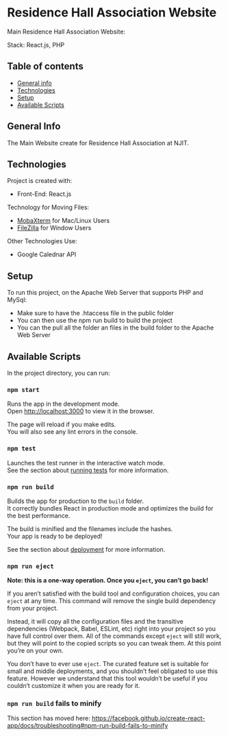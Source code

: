 # Residence Hall Association Website

Main Residence Hall Association Website:

Stack: React.js, PHP
## Table of contents
* [General info](#general-info)
* [Technologies](#technologies)
* [Setup](#setup)
* [Available Scripts](#available-scripts)

## General Info

The Main Website create for Residence Hall Association at NJIT.

## Technologies
Project is created with:
* Front-End: React.js

Technology for Moving Files:
* [MobaXterm](https://mobaxterm.mobatek.net/) for Mac/Linux Users
* [FileZilla](https://filezilla-project.org/) for Window Users

Other Technologies Use:
* Google Calednar API

## Setup
To run this project, on the Apache Web Server that supports PHP and MySql:

* Make sure to have the .htaccess file in the public folder
* You can then use the npm run build to build the project
* You can the pull all the folder an files in the build folder to the Apache Web Server


## Available Scripts

In the project directory, you can run:

### `npm start`

Runs the app in the development mode.<br />
Open [http://localhost:3000](http://localhost:3000) to view it in the browser.

The page will reload if you make edits.<br />
You will also see any lint errors in the console.

### `npm test`

Launches the test runner in the interactive watch mode.<br />
See the section about [running tests](https://facebook.github.io/create-react-app/docs/running-tests) for more information.

### `npm run build`

Builds the app for production to the `build` folder.<br />
It correctly bundles React in production mode and optimizes the build for the best performance.

The build is minified and the filenames include the hashes.<br />
Your app is ready to be deployed!

See the section about [deployment](https://facebook.github.io/create-react-app/docs/deployment) for more information.

### `npm run eject`

**Note: this is a one-way operation. Once you `eject`, you can’t go back!**

If you aren’t satisfied with the build tool and configuration choices, you can `eject` at any time. This command will remove the single build dependency from your project.

Instead, it will copy all the configuration files and the transitive dependencies (Webpack, Babel, ESLint, etc) right into your project so you have full control over them. All of the commands except `eject` will still work, but they will point to the copied scripts so you can tweak them. At this point you’re on your own.

You don’t have to ever use `eject`. The curated feature set is suitable for small and middle deployments, and you shouldn’t feel obligated to use this feature. However we understand that this tool wouldn’t be useful if you couldn’t customize it when you are ready for it.

### `npm run build` fails to minify

This section has moved here: https://facebook.github.io/create-react-app/docs/troubleshooting#npm-run-build-fails-to-minify
